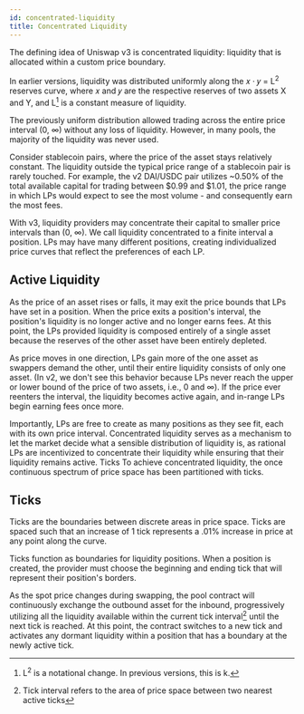 ```yaml
---
id: concentrated-liquidity
title: Concentrated Liquidity
---
```


The defining idea of Uniswap v3 is concentrated liquidity: liquidity that is allocated within a custom price boundary.

In earlier versions, liquidity was distributed uniformly along the 𝑥 · 𝑦 = L<sup>2</sup> reserves curve, where 𝑥 and 𝑦 are the respective reserves of two assets X and Y, and L[^1] is a constant measure of liquidity. 

The previously uniform distribution allowed trading across the entire price interval (0, ∞) without any loss of liquidity. However, in many pools, the majority of the liquidity was never used. 

Consider stablecoin pairs, where the price of the asset stays relatively constant. The liquidity outside the typical price range of a stablecoin pair is rarely touched. For example, the v2 DAI/USDC pair utilizes ~0.50% of the total available capital for trading between $0.99 and $1.01, the price range in which LPs would expect to see the most volume - and consequently earn the most fees.

With v3, liquidity providers may concentrate their capital to smaller price intervals than (0, ∞). We call liquidity concentrated to a finite interval a position. LPs may have many different positions, creating individualized price curves that reflect the preferences of each LP.

## Active Liquidity

As the price of an asset rises or falls, it may exit the price bounds that LPs have set in a position. When the price exits a position's interval, the position's liquidity is no longer active and no longer earns fees. At this point, the LPs provided liquidity is composed entirely of a single asset because the reserves of the other asset have been entirely depleted. 

As price moves in one direction, LPs gain more of the one asset as swappers demand the other, until their entire liquidity consists of only one asset. (In v2, we don't see this behavior because LPs never reach the upper or lower bound of the price of two assets, i.e., 0 and ∞). If the price ever reenters the interval, the liquidity becomes active again, and in-range LPs begin earning fees once more.

Importantly, LPs are free to create as many positions as they see fit, each with its own price interval. Concentrated liquidity serves as a mechanism to let the market decide what a sensible distribution of liquidity is, as rational LPs are incentivized to concentrate their liquidity while ensuring that their liquidity remains active.
Ticks
To achieve concentrated liquidity, the once continuous spectrum of price space has been partitioned with ticks.

## Ticks

Ticks are the boundaries between discrete areas in price space. Ticks are spaced such that an increase of 1 tick represents a .01% increase in price at any point along the curve.

Ticks function as boundaries for liquidity positions. When a position is created, the provider must choose the beginning and ending tick that will represent their position's borders.

As the spot price changes during swapping, the pool contract will continuously exchange the outbound asset for the inbound, progressively utilizing all the liquidity available within the current tick interval[^2] until the next tick is reached. At this point, the contract switches to a new tick and activates any dormant liquidity within a position that has a boundary at the newly active tick.

[^1]: L<sup>2</sup> is a notational change. In previous versions, this is k.
[^2]: Tick interval refers to the area of price space between two nearest active ticks